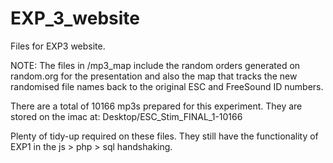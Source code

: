 # EXP_3_website
Files for EXP3 website.

NOTE: The files in /mp3_map include the random orders generated on random.org for the presentation and also the map that tracks the new randomised file names back to the original ESC and FreeSound ID numbers.

There are a total of 10166 mp3s prepared for this experiment. They are stored on the imac at: Desktop/ESC_Stim_FINAL_1-10166

Plenty of tidy-up required on these files. They still have the functionality of EXP1 in the js > php > sql handshaking.

